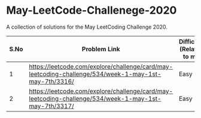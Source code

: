 # May-LeetCode-Challenege-2020
A collection of solutions for the May LeetCoding Challenge 2020.

| S.No | Problem Link  | Difficulty (Relative to me) | Algorithm Used | Data Structure Used | Time Complexity | Space Complexity |
| ------------- | ------------- | ------------- | ------------- | ------------- | ------------- | ------------- | 
| 1 | https://leetcode.com/explore/challenge/card/may-leetcoding-challenge/534/week-1-may-1st-may-7th/3316/  | Easy  | Binary Search | NA | O(logn) | O(1) |
| 2 | https://leetcode.com/explore/challenge/card/may-leetcoding-challenge/534/week-1-may-1st-may-7th/3317/  | Easy  | NA | HashSet | O(n) | O(n) |
